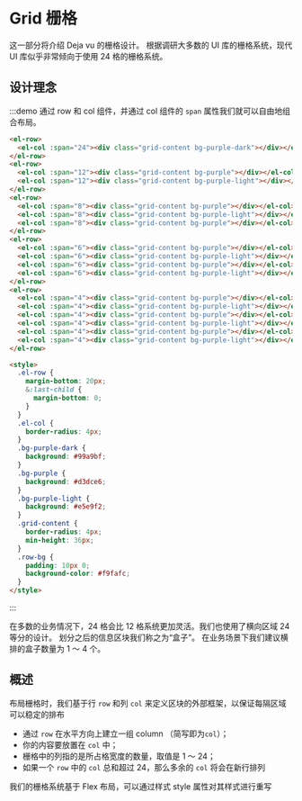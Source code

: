 # Grid 栅格

这一部分将介绍 Deja vu 的栅格设计。
根据调研大多数的 UI 库的栅格系统，现代 UI 库似乎非常倾向于使用 24 格的栅格系统。

## 设计理念

:::demo 通过 row 和 col 组件，并通过 col 组件的 `span` 属性我们就可以自由地组合布局。
```html
<el-row>
  <el-col :span="24"><div class="grid-content bg-purple-dark"></div></el-col>
</el-row>
<el-row>
  <el-col :span="12"><div class="grid-content bg-purple"></div></el-col>
  <el-col :span="12"><div class="grid-content bg-purple-light"></div></el-col>
</el-row>
<el-row>
  <el-col :span="8"><div class="grid-content bg-purple"></div></el-col>
  <el-col :span="8"><div class="grid-content bg-purple-light"></div></el-col>
  <el-col :span="8"><div class="grid-content bg-purple"></div></el-col>
</el-row>
<el-row>
  <el-col :span="6"><div class="grid-content bg-purple"></div></el-col>
  <el-col :span="6"><div class="grid-content bg-purple-light"></div></el-col>
  <el-col :span="6"><div class="grid-content bg-purple"></div></el-col>
  <el-col :span="6"><div class="grid-content bg-purple-light"></div></el-col>
</el-row>
<el-row>
  <el-col :span="4"><div class="grid-content bg-purple"></div></el-col>
  <el-col :span="4"><div class="grid-content bg-purple-light"></div></el-col>
  <el-col :span="4"><div class="grid-content bg-purple"></div></el-col>
  <el-col :span="4"><div class="grid-content bg-purple-light"></div></el-col>
  <el-col :span="4"><div class="grid-content bg-purple"></div></el-col>
  <el-col :span="4"><div class="grid-content bg-purple-light"></div></el-col>
</el-row>

<style>
  .el-row {
    margin-bottom: 20px;
    &:last-child {
      margin-bottom: 0;
    }
  }
  .el-col {
    border-radius: 4px;
  }
  .bg-purple-dark {
    background: #99a9bf;
  }
  .bg-purple {
    background: #d3dce6;
  }
  .bg-purple-light {
    background: #e5e9f2;
  }
  .grid-content {
    border-radius: 4px;
    min-height: 36px;
  }
  .row-bg {
    padding: 10px 0;
    background-color: #f9fafc;
  }
</style>
```
:::

在多数的业务情况下，24 格会比 12 格系统更加灵活。我们也使用了横向区域 24 等分的设计。
划分之后的信息区块我们称之为“盒子”。
在业务场景下我们建议横排的盒子数量为 1 ～ 4 个。

## 概述
布局栅格时，我们基于行 `row` 和列 `col` 来定义区块的外部框架，以保证每隔区域可以稳定的排布
- 通过 `row` 在水平方向上建立一组 column （简写即为`col`）；
- 你的内容要放置在 `col` 中；
- 栅格中的列指的是所占格宽度的数量，取值是 1 ～ 24；
- 如果一个 `row` 中的 `col` 总和超过 24，那么多余的 `col` 将会在新行排列

我们的栅格系统基于 Flex 布局，可以通过样式 style 属性对其样式进行重写
